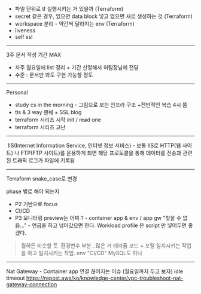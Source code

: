 - 파일 단위로 tf 실행시키는 거 있을까 (Terraform)
- secret 같은 경우, 있으면 data block 넣고 없으면 새로 생성하는 것 (Terraform)
- workspace 분리 - 약간씩 달라지는 env  (Terraform)
- liveness 
- self ssl 
---
3주 문서 작성 기간 MAX
- 차주 월요일에 list 정리 + 기간 산정해서 허팀장님께 전달
- 수준 : 문서만 봐도 구현 가능할 정도
---
Personal
- study cs in the morning - 그림으로 보는 인프라 구조
+전반적인 복습
4시 쯤
- tls & 3 way 핸쉐 + SSL blog
- terraform 시리즈 시작 init / read one
- terraform 시리즈 고난
---

 IIS(Internet Information Service, 인터넷 정보 서비스) - 보통 IIS로 HTTP(웹 사이트) 나 FTP(FTP 사이트)를 운용하게 되면 해당 프로토콜을 통해 데이터를 전송과 관련된 트래픽 로그가 파일에 기록됨

---

Terraform snake_case로 변경


phase 별로 해야 되는지
- P2 기반으로 focus
- CI/CD
- P3 모니터링
preview는 어찌 ? - container app & env / app gw "찾을 수 없음..." - 언급을 하고 
넘어갔으면 한다.
Workload profile 은 script 만 넣어두면 좋겠다. 

> 뭘하든 비슷할 듯. 환경변수 부분...많은 거 
> 테라폼 코드 + 포털 일치시키는 작업을 하고 일치시키는 작업.  env "CI/CD"
> MySQL도 하나

---
Nat Gateway - Container app 연결 끊어지는 이슈 (월요일까지 두고 보자)
idle timeout 
https://repost.aws/ko/knowledge-center/vpc-troubleshoot-nat-gateway-connection